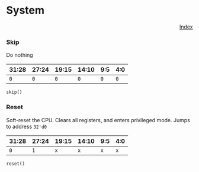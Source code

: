 # System

<p style="text-align: right">
    <a href="../instruction_set.md">Index</a>
</p>

### Skip

Do nothing

31:28 | 27:24 | 19:15 | 14:10 | 9:5  | 4:0
------|-------|-------|-------|------|---
`0`   | `0`   | `0`   | `0`   | `0`  | `0`

```
skip()
```

### Reset

Soft-reset the CPU. Clears all registers, and enters privileged mode. Jumps to address `32'd0`

31:28 | 27:24 | 19:15 | 14:10 | 9:5  | 4:0
------|-------|-------|-------|------|---
`0`   | `1`   | `x`   | `x`   | `x`  | `x`

```
reset()
```
